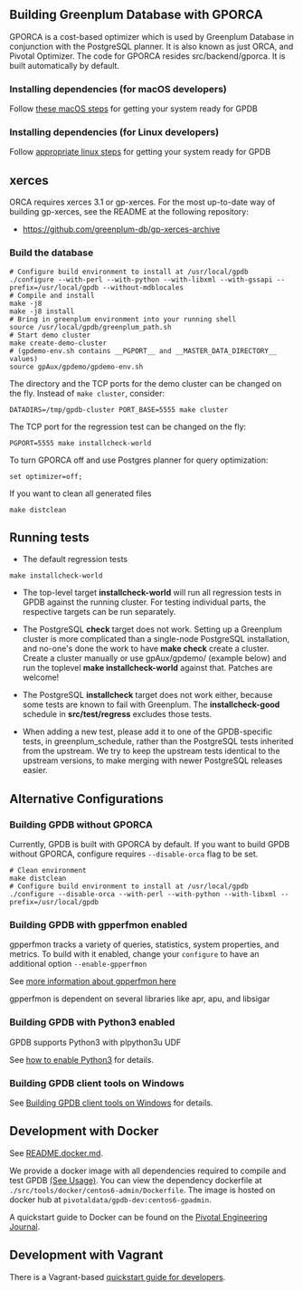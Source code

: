 ## Building Greenplum Database with GPORCA

GPORCA is a cost-based optimizer which is used by Greenplum Database in
conjunction with the PostgreSQL planner.  It is also known as just ORCA, and
Pivotal Optimizer. The code for GPORCA resides src/backend/gporca. It is built
automatically by default.

### Installing dependencies (for macOS developers)
Follow [these macOS steps](README.macOS.md) for getting your system ready for GPDB

### Installing dependencies (for Linux developers)
Follow [appropriate linux steps](README.linux.md) for getting your system ready for GPDB

## xerces

ORCA requires xerces 3.1 or gp-xerces. For the most up-to-date way of
building gp-xerces, see the README at the following repository:

* https://github.com/greenplum-db/gp-xerces-archive

### Build the database

```
# Configure build environment to install at /usr/local/gpdb
./configure --with-perl --with-python --with-libxml --with-gssapi --prefix=/usr/local/gpdb --without-mdblocales
# Compile and install
make -j8
make -j8 install
# Bring in greenplum environment into your running shell
source /usr/local/gpdb/greenplum_path.sh
# Start demo cluster
make create-demo-cluster
# (gpdemo-env.sh contains __PGPORT__ and __MASTER_DATA_DIRECTORY__ values)
source gpAux/gpdemo/gpdemo-env.sh
```

The directory and the TCP ports for the demo cluster can be changed on the fly.
Instead of `make cluster`, consider:

```
DATADIRS=/tmp/gpdb-cluster PORT_BASE=5555 make cluster
```

The TCP port for the regression test can be changed on the fly:

```
PGPORT=5555 make installcheck-world
```

To turn GPORCA off and use Postgres planner for query optimization:
```
set optimizer=off;
```

If you want to clean all generated files
```
make distclean
```

## Running tests

* The default regression tests

```
make installcheck-world
```

* The top-level target __installcheck-world__ will run all regression
  tests in GPDB against the running cluster. For testing individual
  parts, the respective targets can be run separately.

* The PostgreSQL __check__ target does not work. Setting up a
  Greenplum cluster is more complicated than a single-node PostgreSQL
  installation, and no-one's done the work to have __make check__
  create a cluster. Create a cluster manually or use gpAux/gpdemo/
  (example below) and run the toplevel __make installcheck-world__
  against that. Patches are welcome!

* The PostgreSQL __installcheck__ target does not work either, because
  some tests are known to fail with Greenplum. The
  __installcheck-good__ schedule in __src/test/regress__ excludes those
  tests.

* When adding a new test, please add it to one of the GPDB-specific tests,
  in greenplum_schedule, rather than the PostgreSQL tests inherited from the
  upstream. We try to keep the upstream tests identical to the upstream
  versions, to make merging with newer PostgreSQL releases easier.

## Alternative Configurations

### Building GPDB without GPORCA

Currently, GPDB is built with GPORCA by default. If you want to build GPDB
without GPORCA, configure requires `--disable-orca` flag to be set.
```
# Clean environment
make distclean
# Configure build environment to install at /usr/local/gpdb
./configure --disable-orca --with-perl --with-python --with-libxml --prefix=/usr/local/gpdb
```

### Building GPDB with gpperfmon enabled

gpperfmon tracks a variety of queries, statistics, system properties, and metrics.
To build with it enabled, change your `configure` to have an additional option
`--enable-gpperfmon`

See [more information about gpperfmon here](gpAux/gpperfmon/README.md)

gpperfmon is dependent on several libraries like apr, apu, and libsigar

### Building GPDB with Python3 enabled

GPDB supports Python3 with plpython3u UDF

See [how to enable Python3](src/pl/plpython/README.md) for details.


### Building GPDB client tools on Windows

See [Building GPDB client tools on Windows](README.windows.md) for details.

## Development with Docker

See [README.docker.md](README.docker.md).

We provide a docker image with all dependencies required to compile and test
GPDB [(See Usage)](src/tools/docker/README.md). You can view the dependency dockerfile at `./src/tools/docker/centos6-admin/Dockerfile`.
The image is hosted on docker hub at `pivotaldata/gpdb-dev:centos6-gpadmin`.

A quickstart guide to Docker can be found on the [Pivotal Engineering Journal](http://engineering.pivotal.io/post/docker-gpdb/).

## Development with Vagrant

There is a Vagrant-based [quickstart guide for developers](src/tools/vagrant/README.md).
